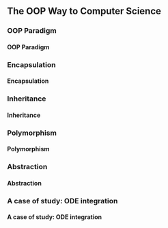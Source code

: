 ## The OOP Way to Computer Science

### OOP Paradigm

#### OOP Paradigm

### Encapsulation

#### Encapsulation

### Inheritance

#### Inheritance

### Polymorphism

#### Polymorphism

### Abstraction

#### Abstraction

### A case of study: ODE integration

#### A case of study: ODE integration
